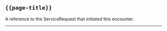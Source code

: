 ## <code>{{page-title}}</code>

A reference to the ServiceRequest that initiated this encounter.

---


